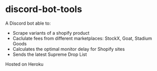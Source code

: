 # discord-bot-tools

A Discord bot able to:

- Scrape variants of a shopify product
- Caclulate fees from different marketplaces: StockX, Goat, Stadium Goods
- Calculates the optimal monitor delay for Shopify sites
- Sends the latest Supreme Drop List

Hosted on Heroku
